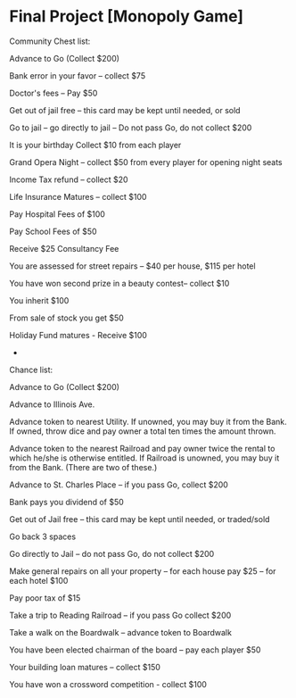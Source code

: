Final Project [Monopoly Game]
==

Community Chest list: 

Advance to Go (Collect $200) 

Bank error in your favor – collect $75 

Doctor's fees – Pay $50 

Get out of jail free – this card may be kept until needed, or sold 

Go to jail – go directly to jail – Do not pass Go, do not collect $200 

It is your birthday Collect $10 from each player 

Grand Opera Night – collect $50 from every player for opening night seats 

Income Tax refund – collect $20 

Life Insurance Matures – collect $100 

Pay Hospital Fees of $100 

Pay School Fees of $50 

Receive $25 Consultancy Fee 

You are assessed for street repairs – $40 per house, $115 per hotel 

You have won second prize in a beauty contest– collect $10 

You inherit $100 

From sale of stock you get $50 

Holiday Fund matures - Receive $100 


-

Chance list: 




Advance to Go (Collect $200) 

Advance to Illinois Ave. 

Advance token to nearest Utility. If unowned, you may buy it from the Bank. If owned, throw dice and pay owner a total ten times 
the amount thrown. 

Advance token to the nearest Railroad and pay owner twice the rental to which he/she is otherwise entitled. If Railroad is 
unowned, you may buy it from the Bank. (There are two of these.) 

Advance to St. Charles Place – if you pass Go, collect $200 

Bank pays you dividend of $50 

Get out of Jail free – this card may be kept until needed, or traded/sold 

Go back 3 spaces 

Go directly to Jail – do not pass Go, do not collect $200 

Make general repairs on all your property – for each house pay $25 – for each hotel $100 

Pay poor tax of $15 

Take a trip to Reading Railroad – if you pass Go collect $200 

Take a walk on the Boardwalk – advance token to Boardwalk 

You have been elected chairman of the board – pay each player $50 

Your building loan matures – collect $150 

You have won a crossword competition - collect $100


